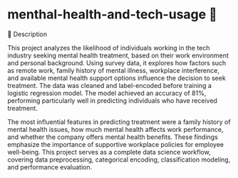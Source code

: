 # menthal-health-and-tech-usage 🧠

📝 Description

This project analyzes the likelihood of individuals working in the tech industry seeking mental health treatment, based on their work environment and personal background. Using survey data,
it explores how factors such as remote work, family history of mental illness, workplace interference, and available mental health support options influence the decision to seek treatment.
The data was cleaned and label-encoded before training a logistic regression model. The model achieved an accuracy of 81%, performing particularly well in predicting individuals who have received treatment.

The most influential features in predicting treatment were a family history of mental health issues, how much mental health affects work performance, and whether the company offers mental health benefits. 
These findings emphasize the importance of supportive workplace policies for employee well-being.
This project serves as a complete data science workflow, covering data preprocessing, categorical encoding, classification modeling, and performance evaluation.
